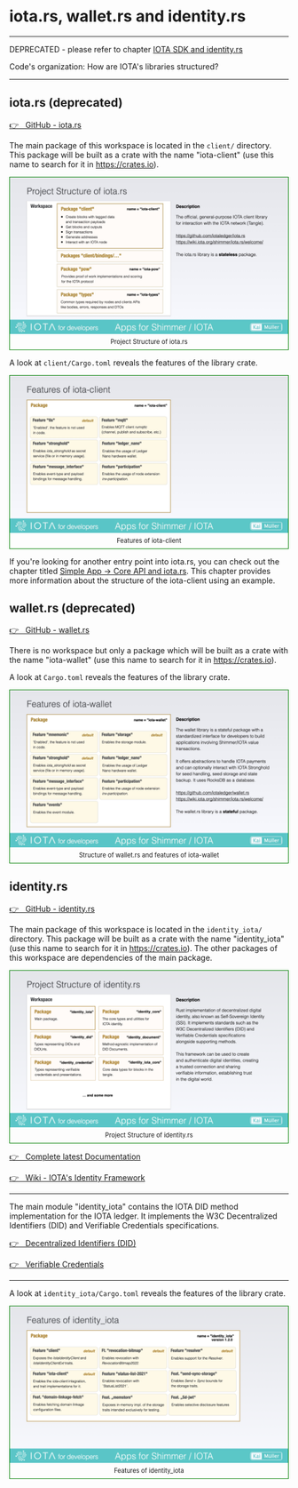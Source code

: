 # iota.rs, wallet.rs and identity.rs

---

DEPRECATED - please refer to chapter [IOTA SDK and identity.rs](./iota-sdk.md)

Code's organization: How are IOTA's libraries structured?

---

## iota.rs (deprecated)

<a href="https://github.com/iotaledger/iota.rs" target="_blank">👉 &nbsp; GitHub - iota.rs</a>

The main package of this workspace is located in the `client/` directory. This package will be built as a crate with the name "iota-client" (use this name to search for it in https://crates.io).

<figure style="margin:0;border: 1px solid green;"><img src="../../assets/rust_projects/rust_iotars-structure.jpg" alt="Project Structure of iota.rs"><figcaption style="font-size: 0.8em;text-align:center;"><p style="margin: 4px 0 7px 0;">Project Structure of iota.rs</p></figcaption></figure>

A look at `client/Cargo.toml` reveals the features of the library crate.

<figure style="margin:0;border: 1px solid green;"><img src="../../assets/rust_projects/rust_iotars-features.jpg" alt="Features of iota-client"><figcaption style="font-size: 0.8em;text-align:center;"><p style="margin: 4px 0 7px 0;">Features of iota-client</p></figcaption></figure>

If you're looking for another entry point into iota.rs, you can check out the chapter titled [Simple App -> Core API and iota.rs](../../building-a-simple-app/core-api.md). This chapter provides more information about the structure of the iota-client using an example.

## wallet.rs (deprecated)

<a href="https://github.com/iotaledger/wallet.rs" target="_blank">👉 &nbsp; GitHub - wallet.rs</a>

There is no workspace but only a package which will be built as a crate with the name "iota-wallet" (use this name to search for it in https://crates.io).

A look at `Cargo.toml` reveals the features of the library crate.

<figure style="margin:0;border: 1px solid green;"><img src="../../assets/rust_projects/rust_walletrs.jpg" alt="Structure of wallet.rs and features of iota-wallet"><figcaption style="font-size: 0.8em;text-align:center;"><p style="margin: 4px 0 7px 0;">Structure of wallet.rs and features of iota-wallet</p></figcaption></figure>

## identity.rs

<a href="https://github.com/iotaledger/identity.rs" target="_blank">👉 &nbsp; GitHub - identity.rs</a>

The main package of this workspace is located in the `identity_iota/` directory. This package will be built as a crate with the name "identity_iota" (use this name to search for it in https://crates.io). The other packages of this workspace are dependencies of the main package.

<figure style="margin:0;border: 1px solid green;"><img src="../../assets/rust_projects/rust_identityrs-structure.png" alt="Project Structure of identity.rs"><figcaption style="font-size: 0.8em;text-align:center;"><p style="margin: 4px 0 7px 0;">Project Structure of identity.rs</p></figcaption></figure>

<a href="https://docs.rs/identity_iota/latest/identity_iota/" target="_blank">👉 &nbsp; Complete latest Documentation</a>

<a href="https://wiki.iota.org/identity.rs/welcome/" target="_blank">👉 &nbsp; Wiki - IOTA's Identity Framework</a>

---

The main module "identity_iota" contains the IOTA DID method implementation for the IOTA ledger. It implements the W3C Decentralized Identifiers (DID)
and Verifiable Credentials specifications.

<a href="https://www.w3.org/TR/did-core/" target="_blank">👉 &nbsp; Decentralized Identifiers (DID)</a>

<a href="https://www.w3.org/TR/vc-data-model/" target="_blank">👉 &nbsp; Verifiable Credentials</a>

---

A look at `identity_iota/Cargo.toml` reveals the features of the library crate.

<figure style="margin:0;border: 1px solid green;"><img src="../../assets/rust_projects/rust_identityrs-features.png" alt="Features of identity_iota"><figcaption style="font-size: 0.8em;text-align:center;"><p style="margin: 4px 0 7px 0;">Features of identity_iota</p></figcaption></figure>
